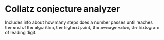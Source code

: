 # Collatz conjecture analyzer
Includes info about how many steps does a number passes until reaches the end of the algorithm, the highest point, the average value, the histogram of leading digit.
